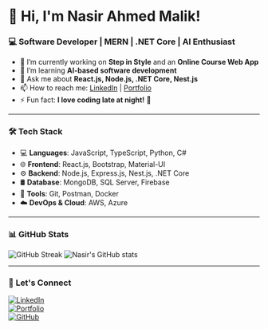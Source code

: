 # 👋 Hi, I'm Nasir Ahmed Malik!
### 💻 Software Developer | MERN | .NET Core | AI Enthusiast

- 🔭 I’m currently working on **Step in Style** and an **Online Course Web App**  
- 🌱 I’m learning **AI-based software development**  
- 💬 Ask me about **React.js, Node.js, .NET Core, Nest.js**  
- 📫 How to reach me: [LinkedIn](https://linkedin.com/in/your-profile) | [Portfolio](https://your-portfolio.com)  
- ⚡ Fun fact: **I love coding late at night!** 🌙  

---

### 🛠 **Tech Stack**
- 💻 **Languages**: JavaScript, TypeScript, Python, C#
- 🌐 **Frontend**: React.js, Bootstrap, Material-UI
- ⚙️ **Backend**: Node.js, Express.js, Nest.js, .NET Core
- 🛢 **Database**: MongoDB, SQL Server, Firebase
- 🔧 **Tools**: Git, Postman, Docker
- ☁️ **DevOps & Cloud**: AWS, Azure

---

### 📊 **GitHub Stats**
![GitHub Streak](https://github-readme-streak-stats.herokuapp.com/?user=Nasir653theme=react)
![Nasir's GitHub stats](https://github-readme-stats.vercel.app/api?username=NasirAhmedMalik&show_icons=true&theme=radical)

---

### 🤝 **Let's Connect**
[![LinkedIn](https://img.shields.io/badge/-LinkedIn-blue?style=flat&logo=Linkedin&logoColor=white)](https://linkedin.com/in/your-profile)  
[![Portfolio](https://img.shields.io/badge/-Portfolio-black?style=flat&logo=react&logoColor=white)](https://your-portfolio.com)  
[![GitHub](https://img.shields.io/badge/-GitHub-gray?style=flat&logo=github&logoColor=white)](https://github.com/NasirAhmedMalik)
